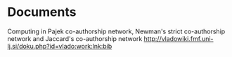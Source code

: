 # Documents

Computing in Pajek co-authorship network, Newman's strict co-authorship network and Jaccard's co-authorship network 
http://vladowiki.fmf.uni-lj.si/doku.php?id=vlado:work:lnk:bib
